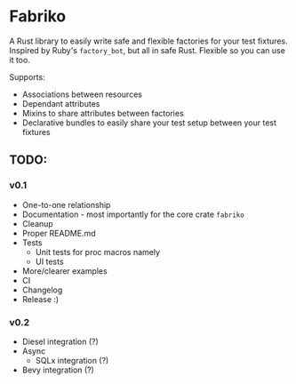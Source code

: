 # Fabriko

A Rust library to easily write safe and flexible factories for your test fixtures.
Inspired by Ruby's `factory_bot`, but all in safe Rust.
Flexible so you can use it too.

Supports:
* Associations between resources
* Dependant attributes
* Mixins to share attributes between factories
* Declarative bundles to easily share your test setup between your test fixtures

## TODO:

### v0.1

* One-to-one relationship
* Documentation - most importantly for the core crate `fabriko`
* Cleanup
* Proper README.md
* Tests
    * Unit tests for proc macros namely
    * UI tests
* More/clearer examples
* CI
* Changelog
* Release :)

### v0.2

* Diesel integration (?)
* Async
    * SQLx integration (?)
* Bevy integration (?)
